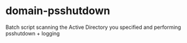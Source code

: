 # domain-psshutdown
Batch script scanning the Active Directory you specified and performing psshutdown + logging
